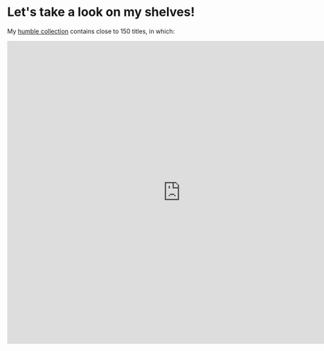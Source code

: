 # Let's take a look on my shelves!

My [humble collection](https://boardgamegeek.com/collection/user/bbol24?own=1&subtype=boardgame&ff=1) contains close to 150 titles, in which:


<p align="center">
<iframe
  src="https://lookerv64.dev.looker.com/embed/dashboards/143"
  width="800"
  height="700"
   frameborder='0'>
</iframe></p>
